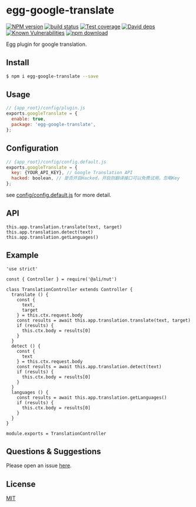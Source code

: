 # egg-google-translate

[![NPM version][npm-image]][npm-url]
[![build status][travis-image]][travis-url]
[![Test coverage][codecov-image]][codecov-url]
[![David deps][david-image]][david-url]
[![Known Vulnerabilities][snyk-image]][snyk-url]
[![npm download][download-image]][download-url]

[npm-image]: https://img.shields.io/npm/v/egg-google-translate.svg?style=flat-square
[npm-url]: https://npmjs.org/package/egg-google-translate
[travis-image]: https://img.shields.io/travis/eggjs/egg-google-translate.svg?style=flat-square
[travis-url]: https://travis-ci.org/eggjs/egg-google-translate
[codecov-image]: https://img.shields.io/codecov/c/github/eggjs/egg-google-translate.svg?style=flat-square
[codecov-url]: https://codecov.io/github/eggjs/egg-google-translate?branch=master
[david-image]: https://img.shields.io/david/eggjs/egg-google-translate.svg?style=flat-square
[david-url]: https://david-dm.org/eggjs/egg-google-translate
[snyk-image]: https://snyk.io/test/npm/egg-google-translate/badge.svg?style=flat-square
[snyk-url]: https://snyk.io/test/npm/egg-google-translate
[download-image]: https://img.shields.io/npm/dm/egg-google-translate.svg?style=flat-square
[download-url]: https://npmjs.org/package/egg-google-translate

Egg plugin for google translation.

## Install

```bash
$ npm i egg-google-translate --save
```

## Usage

```js
// {app_root}/config/plugin.js
exports.googleTranslate = {
  enable: true,
  package: 'egg-google-translate',
};
```

## Configuration

```js
// {app_root}/config/config.default.js
exports.googleTranslate = {
  key: {YOUR_API_KEY}, // Google Translation API
  hacked: boolean, // 是否开启Hacked，开启则翻译接口可以免费试用，忽略Key
};
```

see [config/config.default.js](config/config.default.js) for more detail.

## API
```
this.app.translation.translate(text, target)
this.app.translation.detect(text)
this.app.translation.getLanguages()
```

## Example
```
'use strict'

const { Controller } = require('@ali/nut')

class TranslationController extends Controller {
  translate () {
    const {
      text,
      target
    } = this.ctx.request.body
    const results = await this.app.translation.translate(text, target)
    if (results) {
      this.ctx.body = results[0]
    }
  }
  detect () {
    const {
      text
    } = this.ctx.request.body
    const results = await this.app.translation.detect(text)
    if (results) {
      this.ctx.body = results[0]
    }
  }
  languages () {
    const results = await this.app.translation.getLanguages()
    if (results) {
      this.ctx.body = results[0]
    }
  }
}

module.exports = TranslationController
```

## Questions & Suggestions

Please open an issue [here](https://github.com/eggjs/egg/issues).

## License

[MIT](LICENSE)
